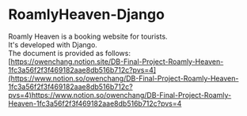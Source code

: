 # RoamlyHeaven-Django
Roamly Heaven is a booking website for tourists.  
It's developed with Django.  
The document is provided as follows:  
[https://owenchang.notion.site/DB-Final-Project-Roamly-Heaven-1fc3a56f2f3f469182aae8db516b712c?pvs=4](https://www.notion.so/owenchang/DB-Final-Project-Roamly-Heaven-1fc3a56f2f3f469182aae8db516b712c?pvs=4)https://www.notion.so/owenchang/DB-Final-Project-Roamly-Heaven-1fc3a56f2f3f469182aae8db516b712c?pvs=4

